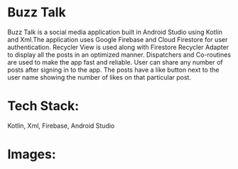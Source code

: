 <h1>Buzz Talk</h1>
Buzz Talk is a social media application built in Android Studio using Kotlin and 
Xml.The application uses Google Firebase and Cloud Firestore for user authentication.
Recycler View is used along with Firestore Recycler Adapter to display all the posts in
an optimized manner. Dispatchers and Co-routines are used to make the app fast and reliable.
User can share any number of posts after signing in to the app. The posts have a like button 
next to the user name showing the number of likes on that particular post.

<h1>Tech Stack:</h1>
Kotlin, Xml, Firebase, Android Studio

<h1>Images:</h1>

<p float="left">

</p>
